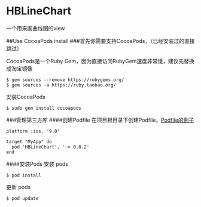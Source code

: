 # HBLineChart
一个用来画曲线图的view

##Use CocoaPods install
###首先你需要支持CocoaPods，（已经安装过的直接跳过）

CocoaPods是一个Ruby Gem，因为直接访问RubyGem速度非常慢，建议先替换成淘宝镜像

```
$ gem sources --remove https://rubygems.org/ 
$ gem sources -a https://ruby.taobao.org/
```
安装CocoaPods

```
$ sudo gem install cocoapods
```
###管理第三方库
####创建Podfile
在项目根目录下创建Podfile，[Podfile的例子](http://guides.cocoapods.org/syntax/podfile.html#podfile)

```
platform :ios, '9.0'
 
target "MyApp" do
  pod 'HBLineChart', '~> 0.0.2'
end
```
####安装Pods
安装 pods

```
$ pod install
```
更新 pods

```
$ pod update
```